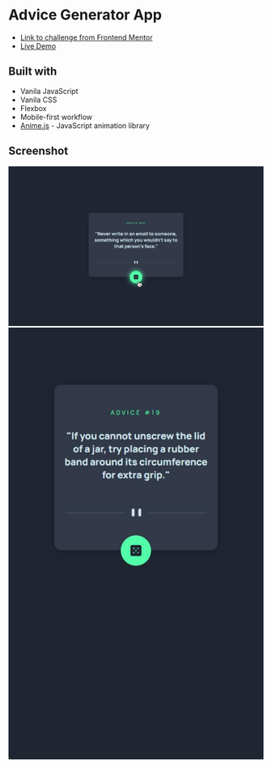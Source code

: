 # Advice Generator App

- [Link to challenge from Frontend Mentor](https://www.frontendmentor.io/challenges/advice-generator-app-QdUG-13db)
- [Live Demo](https://kezigoo.github.io/frontendmentor-challenges/advice-generator-app/)

## Built with

- Vanila JavaScript
- Vanila CSS
- Flexbox
- Mobile-first workflow
- [Anime.js](https://animejs.com/) - JavaScript animation library

## Screenshot

![PC view](./screenshot-desktop.jpg)
![Mobile view](./screenshot-mobile.jpg)
